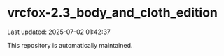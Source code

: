 # vrcfox-2.3_body_and_cloth_edition

Last updated: 2025-07-02 01:42:37

This repository is automatically maintained.
